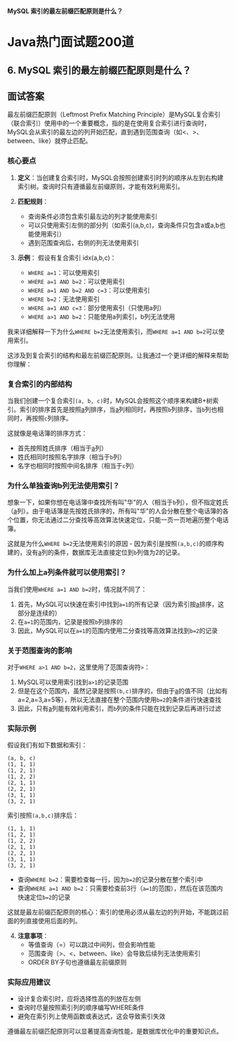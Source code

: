 
**MySQL 索引的最左前缀匹配原则是什么？**

# Java热门面试题200道

## 6. MySQL 索引的最左前缀匹配原则是什么？


## 面试答案

最左前缀匹配原则（Leftmost Prefix Matching Principle）是MySQL复合索引（联合索引）使用中的一个重要概念，指的是在使用复合索引进行查询时，MySQL会从索引的最左边的列开始匹配，直到遇到范围查询（如<、>、between、like）就停止匹配。

### 核心要点

1. **定义**：当创建复合索引时，MySQL会按照创建索引时列的顺序从左到右构建索引树。查询时只有遵循最左前缀原则，才能有效利用索引。

2. **匹配规则**：
   - 查询条件必须包含索引最左边的列才能使用索引
   - 可以只使用索引左侧的部分列（如索引(a,b,c)，查询条件只包含a或a,b也能使用索引）
   - 遇到范围查询后，右侧的列无法使用索引

3. **示例**：
   假设有复合索引 idx(a,b,c)：
   - `WHERE a=1`：可以使用索引
   - `WHERE a=1 AND b=2`：可以使用索引
   - `WHERE a=1 AND b=2 AND c=3`：可以使用索引
   - `WHERE b=2`：无法使用索引
   - `WHERE a=1 AND c=3`：部分使用索引（只使用a列）
   - `WHERE a>1 AND b=2`：只能使用a列索引，b列无法使用



我来详细解释一下为什么`WHERE b=2`无法使用索引，而`WHERE a=1 AND b=2`可以使用索引。

这涉及到复合索引的结构和最左前缀匹配原则。让我通过一个更详细的解释来帮助你理解：

### 复合索引的内部结构

当我们创建一个复合索引`(a, b, c)`时，MySQL会按照这个顺序来构建B+树索引。索引的排序首先是按照[a](file://C:\Users\Falak\Desktop\Personal\trainedProject\src\main\java\com\trained\project\trainedproject\TrainedProjectApplication.java)列排序，当[a](file://C:\Users\Falak\Desktop\Personal\trainedProject\src\main\java\com\trained\project\trainedproject\TrainedProjectApplication.java)列相同时，再按照`b`列排序，当`b`列也相同时，再按照`c`列排序。

这就像是电话簿的排序方式：
- 首先按照姓氏排序（相当于[a](file://C:\Users\Falak\Desktop\Personal\trainedProject\src\main\java\com\trained\project\trainedproject\TrainedProjectApplication.java)列）
- 姓氏相同时按照名字排序（相当于`b`列）
- 名字也相同时按照中间名排序（相当于`c`列）

### 为什么单独查询b列无法使用索引？

想象一下，如果你想在电话簿中查找所有叫"华"的人（相当于`b`列），但不指定姓氏（[a](file://C:\Users\Falak\Desktop\Personal\trainedProject\src\main\java\com\trained\project\trainedproject\TrainedProjectApplication.java)列）。由于电话簿是先按姓氏排序的，所有叫"华"的人会分散在整个电话簿的各个位置，你无法通过二分查找等高效算法快速定位，只能一页一页地遍历整个电话簿。

这就是为什么`WHERE b=2`无法使用索引的原因 - 因为索引是按照`(a,b,c)`的顺序构建的，没有[a](file://C:\Users\Falak\Desktop\Personal\trainedProject\src\main\java\com\trained\project\trainedproject\TrainedProjectApplication.java)列的条件，数据库无法直接定位到`b`列值为2的记录。

### 为什么加上a列条件就可以使用索引？

当我们使用`WHERE a=1 AND b=2`时，情况就不同了：
1. 首先，MySQL可以快速在索引中找到`a=1`的所有记录（因为索引按[a](file://C:\Users\Falak\Desktop\Personal\trainedProject\src\main\java\com\trained\project\trainedproject\TrainedProjectApplication.java)排序，这部分是连续的）
2. 在`a=1`的范围内，记录是按照`b`列排序的
3. 因此，MySQL可以在`a=1`的范围内使用二分查找等高效算法找到`b=2`的记录

### 关于范围查询的影响

对于`WHERE a>1 AND b=2`，这里使用了范围查询符`>`：
1. MySQL可以使用索引找到`a>1`的记录范围
2. 但是在这个范围内，虽然记录是按照`(b,c)`排序的，但由于[a](file://C:\Users\Falak\Desktop\Personal\trainedProject\src\main\java\com\trained\project\trainedproject\TrainedProjectApplication.java)的值不同（比如有a=2,a=3,a=5等），所以无法直接在整个范围内使用`b=2`的条件进行快速查找
3. 因此，只有[a](file://C:\Users\Falak\Desktop\Personal\trainedProject\src\main\java\com\trained\project\trainedproject\TrainedProjectApplication.java)列能有效利用索引，而`b`列的条件只能在找到记录后再进行过滤

### 实际示例

假设我们有如下数据和索引：
```
(a, b, c)
(1, 1, 1)
(1, 2, 1)
(1, 2, 2)
(2, 1, 1)
(2, 2, 1)
(3, 1, 1)
(3, 2, 1)
```


索引按照`(a,b,c)`排序后：
```
(1, 1, 1)
(1, 2, 1)
(1, 2, 2)
(2, 1, 1)
(2, 2, 1)
(3, 1, 1)
(3, 2, 1)
```


- 查询`WHERE b=2`：需要检查每一行，因为`b=2`的记录分散在整个索引中
- 查询`WHERE a=1 AND b=2`：只需要检查前3行（`a=1`的范围），然后在该范围内快速定位`b=2`的记录

这就是最左前缀匹配原则的核心：索引的使用必须从最左边的列开始，不能跳过前面的列直接使用后面的列。


4. **注意事项**：
   - 等值查询（=）可以跳过中间列，但会影响性能
   - 范围查询（>、<、between、like）会导致后续列无法使用索引
   - ORDER BY子句也遵循最左前缀原则

### 实际应用建议

- 设计复合索引时，应将选择性高的列放在左侧
- 查询时尽量按照索引列的顺序编写WHERE条件
- 避免在索引列上使用函数或表达式，这会导致索引失效

遵循最左前缀匹配原则可以显著提高查询性能，是数据库优化中的重要知识点。